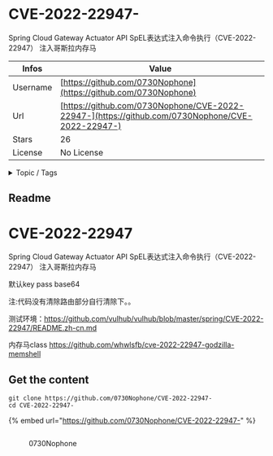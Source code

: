 # CVE-2022-22947-

Spring Cloud Gateway Actuator API SpEL表达式注入命令执行（CVE-2022-22947） 注入哥斯拉内存马

| Infos    | Value                                                              |
| -------- | -------------------------------------------------------------------|
| Username | [https://github.com/0730Nophone](https://github.com/0730Nophone) |
| Url      | [https://github.com/0730Nophone/CVE-2022-22947-](https://github.com/0730Nophone/CVE-2022-22947-)                                               |
| Stars    | 26                                                          |
| License  | No License                                                        |

<details>

<summary>Topic / Tags</summary>



</details>

## Readme

# CVE-2022-22947
Spring Cloud Gateway Actuator API SpEL表达式注入命令执行（CVE-2022-22947） 注入哥斯拉内存马



默认key pass base64



注:代码没有清除路由部分自行清除下。。




测试环境：https://github.com/vulhub/vulhub/blob/master/spring/CVE-2022-22947/README.zh-cn.md


内存马class https://github.com/whwlsfb/cve-2022-22947-godzilla-memshell



## Get the content

```
git clone https://github.com/0730Nophone/CVE-2022-22947-
cd CVE-2022-22947-
```

{% embed url="https://github.com/0730Nophone/CVE-2022-22947-" %}

<figure><img src="https://avatars.githubusercontent.com/u/50388373?v=4" alt=""><figcaption><p>0730Nophone</p></figcaption></figure>
